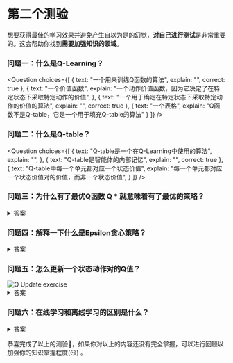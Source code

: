 # 第二个测验

想要获得最佳的学习效果并[避免产生自以为是的幻觉](https://www.coursera.org/lecture/learning-how-to-learn/illusions-of-competence-BuFzf)，**对自己进行测试**是非常重要的。这会帮助你找到**需要加强知识的领域**。


### 问题一：什么是Q-Learning？

<Question
	choices={[
		{
			text: "一个用来训练Q函数的算法",
			explain: "",
      correct: true
		},
		{
			text: "一个价值函数",
			explain: "一个动作价值函数，因为它决定了在特定状态下采取特定动作的价值",
		},
    {
			text: "一个用于确定在特定状态下采取特定动作的价值的算法",
			explain: "",
      correct: true
		},
		{
			text: "一个表格",
      explain: "Q函数不是Q-table，它是一个用于填充Q-table的算法"
		}
	]}
/>

### 问题二：什么是Q-table？

<Question
	choices={[
		{
			text: "Q-table是一个在Q-Learning中使用的算法",
			explain: "",
		},
		{
			text: "Q-table是智能体的内部记忆",
			explain: "",
      correct: true
		},
    {
			text: "Q-table中每一个单元都对应一个状态价值",
			explain: "每一个单元都对应一个状态价值对的价值，而非一个状态价值",
		}
	]}
/>

### 问题三：为什么有了最优Q函数 Q * 就意味着有了最优的策略？

<details>
<summary>答案</summary>



因为有了最优的Q函数， 我们就知道了在每个状态下应该采取的最优动作，所以这意味着我们有了最优的策略。

<img src="https://huggingface.co/datasets/huggingface-deep-rl-course/course-images/resolve/main/en/unit3/link-value-policy.jpg" alt="link value policy"/>

</details>

### 问题四：解释一下什么是Epsilon贪心策略？

<details>
<summary>答案</summary>
Epsilon贪心策略是一种处理探索和利用平衡问题的方法。



该方法思想为我们定义epsilon ε = 1.0：

- 当概率为*1 — ɛ*时：让智能体进行利用（即智能体选择一个具有最高状态动作对价值的动作）

- 当概率为*ɛ*时：让智能体进行探索（尝试随机动作）

<img src="https://huggingface.co/datasets/huggingface-deep-rl-course/course-images/resolve/main/en/unit3/Q-learning-4.jpg" alt="Epsilon Greedy"/>

</details>

### 问题五：怎么更新一个状态动作对的Q值？

<img src="https://huggingface.co/datasets/huggingface-deep-rl-course/course-images/resolve/main/en/unit3/q-update-ex.jpg" alt="Q Update exercise"/>

<details>
<summary>答案</summary>
<img src="https://huggingface.co/datasets/huggingface-deep-rl-course/course-images/resolve/main/en/unit3/q-update-solution.jpg" alt="Q Update exercise"/>


</details>



### 问题六：在线学习和离线学习的区别是什么？

<details>
<summary>答案</summary>
<img src="https://huggingface.co/datasets/huggingface-deep-rl-course/course-images/resolve/main/en/unit3/off-on-4.jpg" alt="On/off policy"/>
</details>



恭喜完成了以上的测验🥳，如果你对以上的内容还没有完全掌握，可以进行回顾以加强你的知识掌握程度(😏) 。

